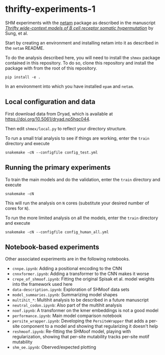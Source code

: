 # thrifty-experiments-1

SHM experiments with the [netam](https://github.com/matsengrp/netam) package as described in the manuscript [_Thrifty wide-context models of B cell receptor somatic hypermutation_](https://doi.org/10.7554/eLife.105471.3) by Sung, et al.

Start by creating an environment and installing netam into it as described in the `netam` README.

To do the analysis described here, you will need to install the `shmex` package contained in this repository. 
To do so, clone this repository and install the package with from the root of this repository.

    pip install -e .

In an environment into which you have installed `epam` and `netam`.


## Local configuration and data

First download data from Dryad, which is available at <https://doi.org/10.5061/dryad.np5hqc044>.

Then edit `shmex/local.py` to reflect your directory structure.

To run a small trial analysis to see if things are working, enter the `train` directory and execute

    snakemake -cN --configfile config_test.yml


## Running the primary experiments

To train the main models and do the validation, enter the `train` directory and execute

    snakemake -cN

This will run the analysis on `N` cores (substitute your desired number of cores for `N`).

To run the more limited analysis on all the models, enter the `train` directory and execute

    snakemake -cN --configfile config_human_all.yml


## Notebook-based experiments

Other associated experiments are in the following notebooks. 

* `cnnpe.ipynb`: Adding a positional encoding to the CNN
* `cnnxformer.ipynb`: Adding a transformer to the CNN makes it worse
* `crepe_of_shmoof.ipynb`: Fitting the original Spisak et al. model weights into the framework used here
* `data-description.ipynb`: Exploration of SHMoof data sets
* `model_summaries.ipynb`: Summarizing model shapes
* `multihit_*`: Multihit analysis to be described in a future manuscript
* `neutral_codon.ipynb`: Also part of the multihit analysis
* `noof.ipynb`: A transformer on the kmer embeddings is not a good model
* `performance.ipynb`: Main model comparison notebook
* `persite_wrapper.ipynb`: Developing the `PersiteWrapper` that adds a per-site component to a model and showing that regularizing it doesn't help
* `reshmoof.ipynb`: Re-fitting the SHMoof model, playing with regularization, showing that per-site mutability tracks per-site motif mutability
* `shm_oe.ipynb`: Oberved/expected plotting
